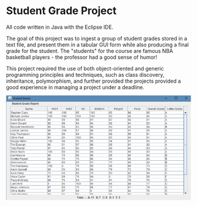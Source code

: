 # Student Grade Project

All code written in Java with the Eclipse IDE.

The goal of this project was to ingest a group of student grades stored in a text file, and present them in a tabular GUI form while also producing a final grade for the student. The "students" for the course are famous NBA basketball players - the professor had a good sense of humor!

This project required the use of both object-oriented and generic programming principles and techniques, such as class discovery, inheritance, polymorphism, and further provided the projects provided a good experience in managing a project under a deadline.

![Screenshot](studentgradeapp.png) 
